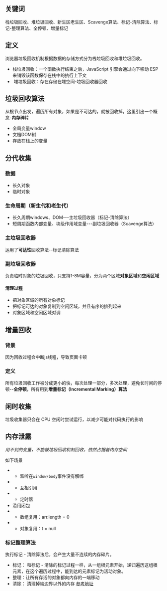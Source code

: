 ## 关键词

栈垃圾回收、堆垃圾回收、新生区老生区、Scavenge算法、标记-清除算法、标记-整理算法、全停顿、增量标记

## 定义
浏览器垃圾回收机制根据数据的存储方式分为栈垃圾回收和堆垃圾回收。
- 栈垃圾回收：一个函数执行结束之后，JavaScript 引擎会通过向下移动 ESP 来销毁该函数保存在栈中的执行上下文
-  堆垃圾回收：存在存储在堆空间-垃圾回收器回收
## 垃圾回收算法

从根节点出发，遍历所有对象，如果是不可达的，就被回收掉，这里引出一个概念-**内存碎片**

- 全局变量window
- 文档DOM树
- 存放在栈上的变量

## 分代收集

### 数据
- 长久对象
- 临时对象
### 生命周期（新生代和老生代）
- 长久周期windows、DOM---主垃圾回收器（标记-清除算法）
- 短周期函数内部变量、块级作用域变量---副垃圾回收器（Scavenge算法）

### 主垃圾回收器
运用了**可达性**回收算法--标记清除算法

### 副垃圾回收器
负责临时对象的垃圾回收，只支持1-8M容量，分为两个区域**对象区域**和**空闲区域**
#### 清理过程
- 把对象区域的所有对象标记
- 把标记可达的对象复制到空闲区域，并且有序的排列起来
- 对象区域和空闲区域对调

## 增量回收
### 背景
因为回收过程会中断js线程，导致页面卡顿
### 定义
所有垃圾回收工作被分成更小的快，每次处理一部分，多次处理，避免长时间的停顿--**全停顿**，所有用到**增量标记（Incremental Marking）算法**

## 闲时收集

垃圾收集器只会在 CPU 空闲时尝试运行，以减少可能对代码执行的影响

## 内存泄露

_用不到的变量，不能被垃圾回收机制回收，依然占据着内存空间_

如下场景
- -   监听在`window/body`事件没有解绑
- -   互相引用
- -   定时器
- 滥用闭包
- -   数组复用：arr.length = 0
- -   对象复用：t = null

### 标记整理算法

执行标记 - 清除算法后，会产生大量不连续的内存碎片。

- 标记： 和标记 - 清除的标记过程一样，从一组根元素开始，递归遍历这组根元素，在这个遍历过程中，能到达的元素标记为活动对象。
- 整理：让所有存活的对象都向内存的一端移动
- 清除： 清理掉端边界以外的内存
[参考地址](https://blog.csdn.net/yingmd2020/article/details/117928175)